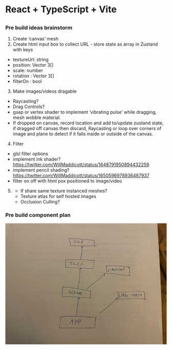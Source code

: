 # React + TypeScript + Vite

##

### Pre build ideas brainstorm

1. Create ‘canvas’ mesh
2. Create html input box to collect URL - store state as array in Zustand with keys

- textureUrl: string
- position: Vector 3[]
- scale: number
- rotation : Vector 3[]
- filterOn : bool

3. Make images/videos dragable

- Raycasting?
- Drag Controls?
- gsap or vertex shader to implement ‘vibrating pulse’ while dragging, mesh wobble material.
- If dropped on canvas, record location and add to/update zustand state, if dragged off canvas then discard, Raycasting or loop over corners of image and plane to detect if it falls inside or outside of the canvas.

4. Filter

- glsl filter options
- implement ink shader? https://twitter.com/WillMaddicott/status/1648791950894432259
- implement pencil shading? https://twitter.com/WillMaddicott/status/1650596978936487937
- filter on off with html pox positioned to image/video

5.  - If share same texture instanced meshes?
    - Texture atlas for self hosted images
    - Occlusion Culling?

### Pre build component plan

![Preview](/public/images/component-plan.png)
